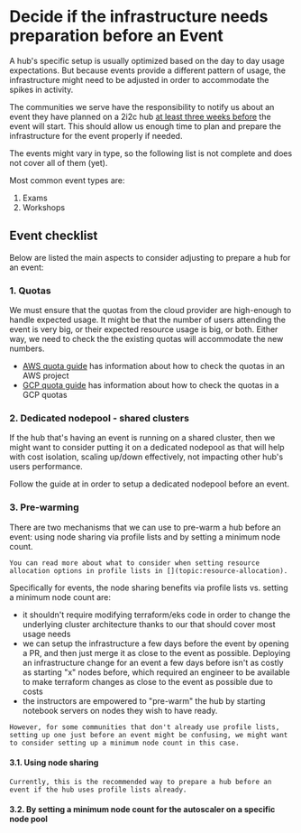 # Decide if the infrastructure needs preparation before an Event

A hub's specific setup is usually optimized based on the day to day usage expectations. But because events provide a different pattern of usage, the infrastructure might need to be adjusted in order to accommodate the spikes in activity.

The communities we serve have the responsibility to notify us about an event they have planned on a 2i2c hub [at least three weeks before](https://docs.2i2c.org/community/events/#notify-the-2i2c-team-about-the-event) the event will start. This should allow us enough time to plan and prepare the infrastructure for the event properly if needed.

The events might vary in type, so the following list is not complete and does not cover all of them (yet).

Most common event types are:

1. Exams
2. Workshops

## Event checklist

Below are listed the main aspects to consider adjusting to prepare a hub for an event:

### 1. Quotas

We must ensure that the quotas from the cloud provider are high-enough to handle expected usage. It might be that the number of users attending the event is very big, or their expected resource usage is big, or both. Either way, we need to check the the existing quotas will accommodate the new numbers.

- [AWS quota guide](hub-deployment-guide:cloud-accounts:aws-quotas) has information about how to check the quotas in an AWS project 
- [GCP quota guide](hub-deployment-guide:cloud-accounts:aws-quotas) has information about how to check the quotas in a GCP quotas

### 2. Dedicated nodepool - shared clusters

If the hub that's having an event is running on a shared cluster, then we might want to consider putting it on a dedicated nodepool as that will help with cost isolation, scaling up/down effectively, not impacting other hub's users performance.

Follow the guide at [](features:shared-cluster:dedicated-nodepool) in order to setup a dedicated nodepool before an event.

### 3. Pre-warming

There are two mechanisms that we can use to pre-warm a hub before an event: using node sharing via profile lists and by setting a minimum node count.

```{note}
You can read more about what to consider when setting resource allocation options in profile lists in [](topic:resource-allocation).
```

Specifically for events, the node sharing benefits via profile lists vs. setting a minimum node count are:

- it shouldn't require modifying terraform/eks code in order to change the underlying cluster architecture thanks to our [](topic:cluster-design:instance-type) that should cover most usage needs
- we can setup the infrastructure a few days before the event by opening a PR, and then just merge it as close to the event as possible. Deploying an infrastructure change for an event a few days before isn't as costly as starting "x" nodes before, which required an engineer to be available to make terraform changes as close to the event as possible due to costs
- the instructors are empowered to "pre-warm" the hub by starting notebook servers on nodes they wish to have ready.

```{warning}
However, for some communities that don't already use profile lists, setting up one just before an event might be confusing, we might want to consider setting up a minimum node count in this case.
```

#### 3.1. Using node sharing

```{important}
Currently, this is the recommended way to prepare a hub before an event if the hub uses profile lists already.
```

#### 3.2. By setting a minimum node count for the autoscaler on a specific node pool


